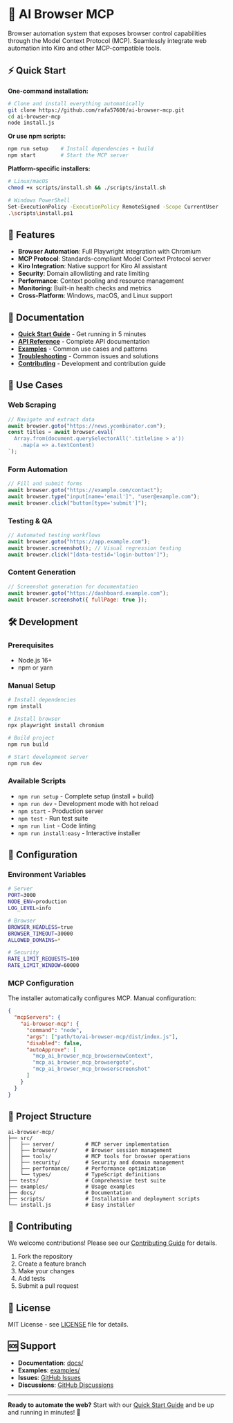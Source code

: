 # 🤖 AI Browser MCP

Browser automation system that exposes browser control capabilities through the Model Context Protocol (MCP). Seamlessly integrate web automation into Kiro and other MCP-compatible tools.

## ⚡ Quick Start

**One-command installation:**

```bash
# Clone and install everything automatically
git clone https://github.com/rafa57600/ai-browser-mcp.git
cd ai-browser-mcp
node install.js
```

**Or use npm scripts:**

```bash
npm run setup    # Install dependencies + build
npm start        # Start the MCP server
```

**Platform-specific installers:**

```bash
# Linux/macOS
chmod +x scripts/install.sh && ./scripts/install.sh

# Windows PowerShell
Set-ExecutionPolicy -ExecutionPolicy RemoteSigned -Scope CurrentUser
.\scripts\install.ps1
```

## 🚀 Features

- **Browser Automation**: Full Playwright integration with Chromium
- **MCP Protocol**: Standards-compliant Model Context Protocol server
- **Kiro Integration**: Native support for Kiro AI assistant
- **Security**: Domain allowlisting and rate limiting
- **Performance**: Context pooling and resource management
- **Monitoring**: Built-in health checks and metrics
- **Cross-Platform**: Windows, macOS, and Linux support

## 📖 Documentation

- **[Quick Start Guide](QUICK_START.md)** - Get running in 5 minutes
- **[API Reference](docs/api-reference.md)** - Complete API documentation
- **[Examples](examples/)** - Common use cases and patterns
- **[Troubleshooting](docs/troubleshooting.md)** - Common issues and solutions
- **[Contributing](docs/CONTRIBUTING.md)** - Development and contribution guide

## 🎯 Use Cases

### Web Scraping
```javascript
// Navigate and extract data
await browser.goto("https://news.ycombinator.com");
const titles = await browser.eval(`
  Array.from(document.querySelectorAll('.titleline > a'))
    .map(a => a.textContent)
`);
```

### Form Automation
```javascript
// Fill and submit forms
await browser.goto("https://example.com/contact");
await browser.type("input[name='email']", "user@example.com");
await browser.click("button[type='submit']");
```

### Testing & QA
```javascript
// Automated testing workflows
await browser.goto("https://app.example.com");
await browser.screenshot(); // Visual regression testing
await browser.click("[data-testid='login-button']");
```

### Content Generation
```javascript
// Screenshot generation for documentation
await browser.goto("https://dashboard.example.com");
await browser.screenshot({ fullPage: true });
```

## 🛠️ Development

### Prerequisites

- Node.js 16+
- npm or yarn

### Manual Setup

```bash
# Install dependencies
npm install

# Install browser
npx playwright install chromium

# Build project
npm run build

# Start development server
npm run dev
```

### Available Scripts

- `npm run setup` - Complete setup (install + build)
- `npm run dev` - Development mode with hot reload
- `npm start` - Production server
- `npm test` - Run test suite
- `npm run lint` - Code linting
- `npm run install:easy` - Interactive installer

## 🔧 Configuration

### Environment Variables

```bash
# Server
PORT=3000
NODE_ENV=production
LOG_LEVEL=info

# Browser
BROWSER_HEADLESS=true
BROWSER_TIMEOUT=30000
ALLOWED_DOMAINS=*

# Security
RATE_LIMIT_REQUESTS=100
RATE_LIMIT_WINDOW=60000
```

### MCP Configuration

The installer automatically configures MCP. Manual configuration:

```json
{
  "mcpServers": {
    "ai-browser-mcp": {
      "command": "node",
      "args": ["path/to/ai-browser-mcp/dist/index.js"],
      "disabled": false,
      "autoApprove": [
        "mcp_ai_browser_mcp_browsernewContext",
        "mcp_ai_browser_mcp_browsergoto",
        "mcp_ai_browser_mcp_browserscreenshot"
      ]
    }
  }
}
```

## 📁 Project Structure

```
ai-browser-mcp/
├── src/
│   ├── server/          # MCP server implementation
│   ├── browser/         # Browser session management
│   ├── tools/           # MCP tools for browser operations
│   ├── security/        # Security and domain management
│   ├── performance/     # Performance optimization
│   └── types/           # TypeScript definitions
├── tests/               # Comprehensive test suite
├── examples/            # Usage examples
├── docs/                # Documentation
├── scripts/             # Installation and deployment scripts
└── install.js           # Easy installer
```

## 🤝 Contributing

We welcome contributions! Please see our [Contributing Guide](docs/CONTRIBUTING.md) for details.

1. Fork the repository
2. Create a feature branch
3. Make your changes
4. Add tests
5. Submit a pull request

## 📄 License

MIT License - see [LICENSE](LICENSE) file for details.

## 🆘 Support

- **Documentation**: [docs/](docs/)
- **Examples**: [examples/](examples/)
- **Issues**: [GitHub Issues](https://github.com/rafa57600/ai-browser-mcp/issues)
- **Discussions**: [GitHub Discussions](https://github.com/rafa57600/ai-browser-mcp/discussions)

---

**Ready to automate the web?** Start with our [Quick Start Guide](QUICK_START.md) and be up and running in minutes! 🚀